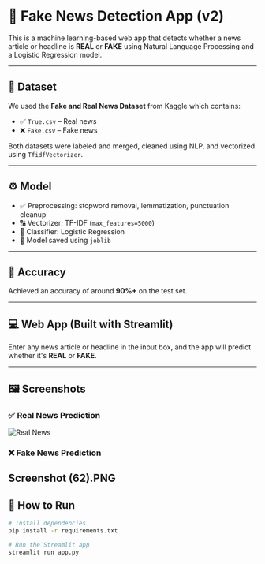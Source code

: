 # 📰 Fake News Detection App (v2)

This is a machine learning-based web app that detects whether a news article or headline is **REAL** or **FAKE** using Natural Language Processing and a Logistic Regression model.

---

## 📂 Dataset

We used the **Fake and Real News Dataset** from Kaggle which contains:

- ✅ `True.csv` – Real news
- ❌ `Fake.csv` – Fake news

Both datasets were labeled and merged, cleaned using NLP, and vectorized using `TfidfVectorizer`.

---

## ⚙️ Model

- ✅ Preprocessing: stopword removal, lemmatization, punctuation cleanup
- 🔠 Vectorizer: TF-IDF (`max_features=5000`)
- 🤖 Classifier: Logistic Regression
- 💾 Model saved using `joblib`

---

## 🧪 Accuracy

Achieved an accuracy of around **90%+** on the test set.

---

## 💻 Web App (Built with Streamlit)

Enter any news article or headline in the input box, and the app will predict whether it's **REAL** or **FAKE**.

---

## 🖼 Screenshots

### ✅ Real News Prediction

![Real News](Screenshot_62.png)

### ❌ Fake News Prediction
Screenshot (62).PNG
---

## 🚀 How to Run

```bash
# Install dependencies
pip install -r requirements.txt

# Run the Streamlit app
streamlit run app.py
